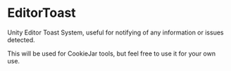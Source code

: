 # EditorToast
Unity Editor Toast System, useful for notifying of any information or issues detected.

This will be used for CookieJar tools, but feel free to use it for your own use.
